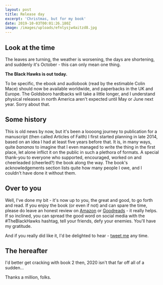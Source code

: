 ```yaml
---
layout: post
title: Release day
excerpt: 'Christmas, but for my book'
date: 2019-10-03T00:01:26.180Z
image: /images/uploads/efnlysjw4aitzd8.jpg
---
```

## Look at the time

The leaves are turning, the weather is worsening, the days are shortening, and suddenly it's October - this can only mean one thing.

__The Black Hawks is out today.__

To be specific, the ebook and audiobook (read by the estimable Colin Mace) should now be available worldwide, and paperbacks in the UK and Europe. The Goldsboro hardbacks will take a little longer, and I understand physical releases in north America aren't expected until May or June next year. Sorry about that.

## Some history

This is old news by now, but it's been a loooong journey to publication for a manuscript (then called Articles of Faith) I first started planning in late 2014, based on an idea I had at least five years before that. It is, in many ways, quite _bananas_ to imagine that I even managed to write the thing in the first place, let alone inflict it on the public in such a plethora of formats. A special thank-you to everyone who supported, encouraged, worked on and cheerleaded (cheerled?) the book along the way. The book's acknowledgements section lists quite how many people I owe, and I couldn't have done it without them.

## Over to you

Well, I've done my bit - it's now up to you, the great and good, to go forth and read. If you enjoy the book (or even if not) and can spare the time, please do leave an honest review on [Amazon](https://www.amazon.co.uk/Black-Hawks-Articles-Faith-Book-ebook/dp/B07M7T79Q7) or [Goodreads](https://www.goodreads.com/book/show/44088752-the-black-hawks) - it really helps. If so inclined, you can spread the good word on social media with the #TheBlackHawks hashtag, tell your friends, defy your enemies. You'll have my gratitude.

And if you really did like it, I'd be delighted to hear - [tweet me](https://twitter.com/itsdavewragg) any time.

## The hereafter

I'd better get cracking with book 2 then, 2020 isn't that far off all of a sudden...

Thanks a million, folks.
